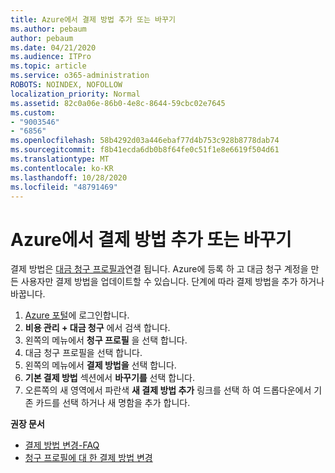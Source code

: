 ```yaml
---
title: Azure에서 결제 방법 추가 또는 바꾸기
ms.author: pebaum
author: pebaum
ms.date: 04/21/2020
ms.audience: ITPro
ms.topic: article
ms.service: o365-administration
ROBOTS: NOINDEX, NOFOLLOW
localization_priority: Normal
ms.assetid: 82c0a06e-86b0-4e8c-8644-59cbc02e7645
ms.custom:
- "9003546"
- "6856"
ms.openlocfilehash: 58b4292d03a446ebaf77d4b753c928b8778dab74
ms.sourcegitcommit: f8b41ecda6db0b8f64fe0c51f1e8e6619f504d61
ms.translationtype: MT
ms.contentlocale: ko-KR
ms.lasthandoff: 10/28/2020
ms.locfileid: "48791469"
---
```

# <a name="add-or-replace-payment-method-in-azure"></a>Azure에서 결제 방법 추가 또는 바꾸기

결제 방법은 [대금 청구 프로필과](https://docs.microsoft.com/azure/billing/billing-how-to-change-credit-card?WT.mc_id=Portal-Microsoft_Azure_Support#change-payment-method-for-a-billing-profile)연결 됩니다. Azure에 등록 하 고 대금 청구 계정을 만든 사용자만 결제 방법을 업데이트할 수 있습니다. 단계에 따라 결제 방법을 추가 하거나 바꿉니다.

1. [Azure 포털](https://portal.azure.com/)에 로그인합니다.
2. **비용 관리 + 대금 청구** 에서 검색 합니다.
3. 왼쪽의 메뉴에서 **청구 프로필** 을 선택 합니다.
4. 대금 청구 프로필을 선택 합니다.
5. 왼쪽의 메뉴에서 **결제 방법을** 선택 합니다.
6. **기본 결제 방법** 섹션에서 **바꾸기를** 선택 합니다.
7. 오른쪽의 새 영역에서 파란색 **새 결제 방법 추가** 링크를 선택 하 여 드롭다운에서 기존 카드를 선택 하거나 새 명함을 추가 합니다.

**권장 문서**

- [결제 방법 변경-FAQ](https://docs.microsoft.com/azure/billing/billing-how-to-change-credit-card?WT.mc_id=Portal-Microsoft_Azure_Support#frequently-asked-questions)
- [청구 프로필에 대 한 결제 방법 변경](https://docs.microsoft.com/azure/cost-management-billing/manage/change-credit-card?WT.mc_id=Portal-Microsoft_Azure_Support#manage-credit-cards-for-a-microsoft-customer-agreement)
